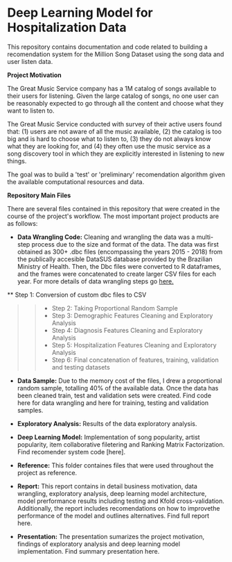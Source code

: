 # Deep Learning Model for Hospitalization Data

This repository contains documentation and code related to building a recomendation system for the Million Song Dataset using the song data and user listen data.

**Project Motivation**

The Great Music Service company has a 1M catalog of songs available to their users for listening. Given the large catalog of songs, no one user can be reasonably expected to go through all the content and choose what they want to listen to.

The Great Music Service conducted with survey of their active users found that: (1) users are not aware of all the music available, (2) the catalog is too big and is hard to choose what to listen to, (3) they do not always know what they are looking for, and (4) they often use the music service as a song discovery tool in which they are explicitly interested in listening to new things.

The goal was to build a 'test' or 'preliminary' recomendation algorithm given the available computational resources and data.

**Repository Main Files**

There are several files contained in this repository that were created in the course of the project's workflow. The most important project products are as follows:

+ **Data Wrangling Code:** Cleaning and wrangling the data was a multi-step process due to the size and format of the data. The data was first obtained as 300+ .dbc files (encompassing the years 2015 - 2018) from the publically accesible DataSUS database provided by the Brazilian Ministry of Health. Then, the Dbc files were converted to R dataframes, and the frames were concatenated to create larger CSV files for each year. For more details of data wrangling steps go [here.](https://github.com/IvetteMTapia/Capstone-2_Deep_Learning/blob/master/Reports-Graphics/Conversion%20and%20Data%20Wrangling%20Process.pdf)

** Step 1: Conversion of custom dbc files to CSV 
>> * Step 2: Taking Proportional Random Sample
>> * Step 3: Demographic Features Cleaning and Exploratory Analysis
>> * Step 4: Diagnosis Features Cleaning and Exploratory Analysis
>> * Step 5: Hospitalization Features Cleaning and Exploratory Analysis
>> * Step 6: Final concatenation of features, training, validation and testing datasets

+ **Data Sample:** Due to the memory cost of the files, I drew a proportional random sample, totalling 40% of the available data. Once the data has been cleaned train, test and validation sets were created. Find code here for data wrangling and here for training, testing and validation samples.

+ **Exploratory Analysis:** Results of the data exploratory analysis. 

+ **Deep Learning Model:**  Implementation of song popularity, artist popularity, item collaborative filetering and Ranking Matrix Factorization. Find recomender system code [here].

+ **Reference:** This folder containes files that were used throughout the project as reference. 

+ **Report:** This report contains in detail business motivation, data wrangling, exploratory analysis, deep learning model architecture, model prerformance results including testing and Kfold cross-validation. Additionally, the report includes recomendations on how to improvethe performance of the model and outlines alternatives. Find full report here.

+ **Presentation:** The presentation sumarizes the project motivation, findings of exploratory analysis and deep learning model implementation. Find summary presentation here.
